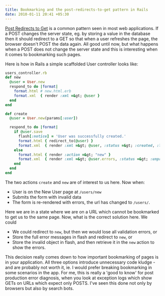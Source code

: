 ```yaml
---
title: Bookmarking and the post-redirects-to-get pattern in Rails
date: 2010-01-11 20:41 +05:30
---
```

[Post Redirects to Get](http://en.wikipedia.org/wiki/Post/Redirect/Get) is a common pattern seen in most web applications. If a POST changes the server state, eg. by storing a value in the database then it should redirect to a GET so that when a user refreshes the page, the browser doesn't POST the data again. All good until now, but what happens when a POST does not change the server state and this is interesting when it comes to bookmarking such pages.

Here is how in Rails a simple scaffolded User controller looks like:

```ruby
users_controller.rb
def new
  @user = User.new
  respond_to do |format|
    format.html # new.html.erb
    format.xml  { render :xml =&gt; @user }
  end
end

def create
  @user = User.new(params[:user])

  respond_to do |format|
    if @user.save
      flash[:notice] = 'User was successfully created.'
      format.html { redirect_to(@user) }
      format.xml  { render :xml =&gt; @user, :status =&gt; :created, :location =&gt; @user }
    else
      format.html { render :action =&gt; "new" }
      format.xml  { render :xml =&gt; @user.errors, :status =&gt; :unprocessable_entity }
    end
  end
end
```

The two actions `create` and `new` are of interest to us here.
Now when:

* User is on the New User page at `/users/new`
* Submits the form with invalid data
* The form is re-rendered with errors, the url has changed to `/users/`.

Here we are in a state where we are on a URL which cannot be bookmarked to get us to the same page. Now, what is the correct solution here. We could

* We could redirect to `new`, but then we would lose all validation errors, or
* Store the full error messages in flash and redirect to `new`, or
* Store the invalid object in flash, and then retrieve it in the `new` action to show the errors.

This decision really comes down to how important bookmarking of pages is in your application.  All three options introduce unnecessary code kludge - and are probably not worth it, ie. I would prefer breaking bookmarking in some scenarios in the app.
For me, this is really a 'good to know' for post production error diagnosis, when you look at exception logs which show GETs on URLs which expect only POSTS. I've seen this done not only by browsers but also by search bots.

